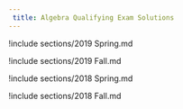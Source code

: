 ```yaml
---
 title: Algebra Qualifying Exam Solutions
---
```



!include sections/2019 Spring.md

!include sections/2019 Fall.md

!include sections/2018 Spring.md

!include sections/2018 Fall.md

